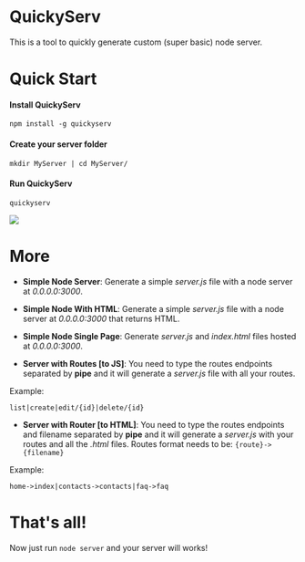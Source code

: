 # QuickyServ

This is a tool to quickly generate custom (super basic) node server.

# Quick Start

#### Install QuickyServ

```
npm install -g quickyserv
```

#### Create your server folder

```
mkdir MyServer | cd MyServer/
```

#### Run QuickyServ

```
quickyserv
```

[![](https://i.postimg.cc/TwMySS5q/Schermata-2020-09-18-alle-15-33-33.png)](https://postimg.cc/XZL7Bs8p)

# More

- **Simple Node Server**:
  Generate a simple _server.js_ file with a node server at _0.0.0.0:3000_.

- **Simple Node With HTML**:
  Generate a simple _server.js_ file with a node server at _0.0.0.0:3000_ that returns HTML.

- **Simple Node Single Page**:
  Generate _server.js_ and _index.html_ files hosted at _0.0.0.0:3000_.

- **Server with Routes [to JS]**:
  You need to type the routes endpoints separated by **pipe** and it will generate a _server.js_ file with all your routes.

Example:

```
list|create|edit/{id}|delete/{id}
```

- **Server with Router [to HTML]**:
  You need to type the routes endpoints and filename separated by **pipe** and it will generate a _server.js_ with your routes and all the _.html_ files.
  Routes format needs to be: `{route}->{filename}`

Example:

```
home->index|contacts->contacts|faq->faq
```

# That's all!

Now just run `node server` and your server will works!
